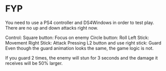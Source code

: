 # FYP

You need to use a PS4 controller and DS4Windows in order to test play.
There are no up and down attacks right now.

Control:
Square button: Focus on enemy
Circle button: Roll
Left Stick: Movement
Right Stick: Attack
Pressing L2 button and use right stick: Guard
Even though the guard animation looks the same, the game logic is not. 

If you guard 2 times, the enemy will stun for 3 seconds and the damage it receives will be 50% larger.

